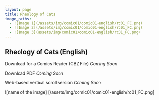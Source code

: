 ```yaml
---
layout: page
title: Rheology of Cats 
image_paths:
  - ![Image 1](/assets/img/comic01/comic01-english/rc01_FC.png)
  - ![Image 2](/assets/img/comic01/comic01-english/rc01_FC.png)
  - ![Image 3](assets/img/comic01/comic01-english/rc01_FC.png)
---
```

<div class="col-lg-12 text-center">
	<h2 class="section-heading text-uppercase">Rheology of Cats (English)</h2>
</div>

Download for a Comics Reader (CBZ File) *Coming Soon*

Download PDF *Coming Soon*

Web-based vertical scroll version *Coming Soon*

![name of the image] [/assets/img/comic01/comic01-english/rc01_FC.png]
